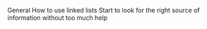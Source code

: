 General
How to use linked lists
Start to look for the right source of information without too much help